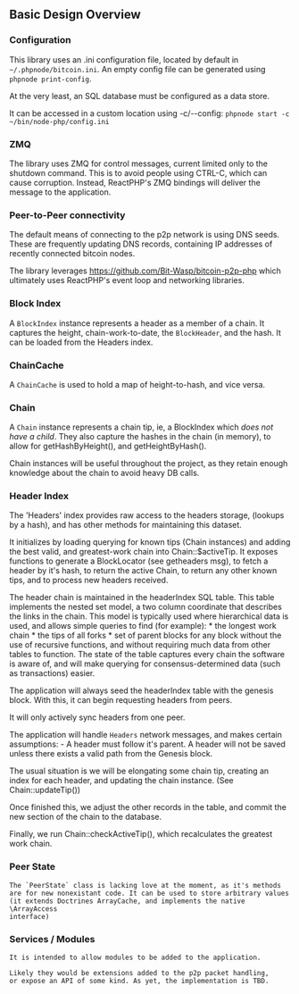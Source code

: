 
 ## Basic Design Overview
 
 ### Configuration
  
  This library uses an .ini configuration file, located by default in 
  `~/.phpnode/bitcoin.ini`. An empty config file can be generated
   using `phpnode print-config`. 
    
  At the very least, an SQL database must be configured as a data store. 
  
  It can be accessed in a custom location using -c/--config:
    `phpnode start -c ~/bin/node-php/config.ini`
  
  ### ZMQ
  
  The library uses ZMQ for control messages, current limited only 
  to the shutdown command. This is to avoid people using CTRL-C, 
  which can cause corruption. Instead, ReactPHP's ZMQ bindings 
  will deliver the message to the application. 


  ### Peer-to-Peer connectivity
  
  The default means of connecting to the p2p network is using DNS seeds. 
  These are frequently updating DNS records, containing IP addresses of
  recently connected bitcoin nodes.
    
  The library leverages https://github.com/Bit-Wasp/bitcoin-p2p-php 
  which ultimately uses ReactPHP's event loop and networking libraries. 


  ### Block Index
  
   A `BlockIndex` instance represents a header as a member of a chain. 
   It captures the height, chain-work-to-date, the `BlockHeader`, and 
   the hash. It can be loaded from the Headers index. 

  ### ChainCache

   A `ChainCache` is used to hold a map of height-to-hash, and vice versa.

  ### Chain
   
   A `Chain` instance represents a chain tip, ie, a BlockIndex which 
   _does not have a child_. They also capture the hashes in the chain
   (in memory), to allow for getHashByHeight(), and getHeightByHash(). 
   
   Chain instances will be useful throughout the project, as they
   retain enough knowledge about the chain to avoid heavy DB calls.

  ### Header Index
  
   The 'Headers' index provides raw access to the headers storage,
   (lookups by a hash), and has other methods for maintaining this dataset.
   
   It initializes by loading querying for known tips (Chain instances)
   and adding the best valid, and greatest-work chain into Chain::$activeTip.
   It exposes functions to generate a BlockLocator (see getheaders msg), 
   to fetch a header by it's hash, to return the active Chain, to 
   return any other known tips, and to process new headers received. 
  
   The header chain is maintained in the headerIndex SQL table. 
   This table implements the nested set model, a two column 
   coordinate that describes the links in the chain. 
   This model is typically used where hierarchical data is used,
   and allows simple queries to find (for example):
     * the longest work chain
     * the tips of all forks
     * set of parent blocks for any block
   without the use of recursive functions, and without requiring 
   much data from other tables to function. The state of the table 
   captures every chain the software is aware of, and will make 
   querying for consensus-determined data (such as transactions) 
   easier. 
 
   The application will always seed the headerIndex table with 
   the genesis block. With this, it can begin requesting headers
   from peers. 
 
   It will only actively sync headers from one peer.
  
   The application will handle `Headers` network messages, and makes 
   certain assumptions: 
    - A header must follow it's parent. A header will not be saved
      unless there exists a valid path from the Genesis block. 
   
   The usual situation is we will be elongating some chain tip, creating
   an index for each header, and updating the chain instance. (See Chain::updateTip())
   
   Once finished this, we adjust the other records in the table, and commit
   the new section of the chain to the database. 
   
   Finally, we run Chain::checkActiveTip(), which recalculates the
   greatest work chain.
   
   ### Peer State
   
    The `PeerState` class is lacking love at the moment, as it's methods
    are for new nonexistant code. It can be used to store arbitrary values 
    (it extends Doctrines ArrayCache, and implements the native \ArrayAccess 
    interface)
    
   ### Services / Modules
   
    It is intended to allow modules to be added to the application. 
    
    Likely they would be extensions added to the p2p packet handling, 
    or expose an API of some kind. As yet, the implementation is TBD.